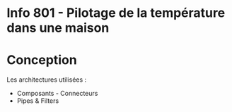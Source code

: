# Info 801 - Pilotage de la température dans une maison

# Conception
Les architectures utilisées :
- Composants - Connecteurs
- Pipes & Filters 